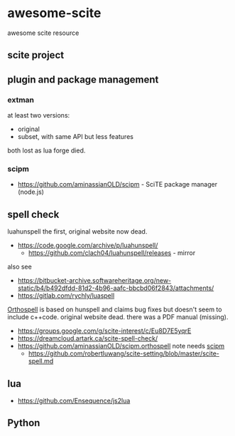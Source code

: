 # awesome-scite

awesome scite resource

## scite project

## plugin and package management

### extman

at least two versions:

  * original
  * subset, with same API but less features

both lost as lua forge died.

### scipm

  * https://github.com/aminassianOLD/scipm - SciTE package manager (node.js)

## spell check

luahunspell the first, original website now dead.

  * https://code.google.com/archive/p/luahunspell/
      * https://github.com/clach04/luahunspell/releases - mirror

also see
  * https://bitbucket-archive.softwareheritage.org/new-static/b4/b492dfdd-81d2-4b96-aafc-bbcbd06f2843/attachments/
  * https://gitlab.com/rychly/luaspell


[Orthospell](http://web.archive.org/web/20161010154412/http://tools.diorama.ch/orthospell.html) is based on hunspell and claims bug fixes but doesn't seem to include c++code. original website dead. there was a PDF manual (missing).

  * https://groups.google.com/g/scite-interest/c/Eu8D7E5yqrE
  * https://dreamcloud.artark.ca/scite-spell-check/
  * https://github.com/aminassianOLD/scipm.orthospell note needs [scipm](https://github.com/clach04/awesome-scite/blob/main/README.md#scipm)
      * https://github.com/robertluwang/scite-setting/blob/master/scite-spell.md

## lua

  * https://github.com/Ensequence/js2lua

## Python

